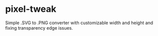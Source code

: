 # pixel-tweak
Simple .SVG to .PNG converter with customizable width and height and fixing transparency edge issues.
